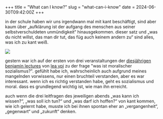 +++
title = "What can I know?"
slug = "what-can-i-know"
date = 2024-06-30T09:42:00Z
+++

in der schule haben wir uns irgendwann mal mit kant beschäftigt, sind aber kaum über „aufklärung ist der aufgang des menschen aus seiner selbstverschuldeten unmündigkeit“ hinausgekommen. dieser satz und „was du nicht willst, das man dir tut, das füg auch keinem andern zu“ sind alles, was ich zu kant weiß.

![](/2024/what-can-i-know/ypi-what-can-i-know.jpeg)

gestern war ich auf der ersten von drei veranstaltungen der [diesjährigen benjamin lectures](https://criticaltheoryinberlin.de/benjamin_lectures/what-is-moral-socialism/) von [lea ypi](https://de.wikipedia.org/wiki/Lea_Ypi) zu der frage "was ist moralischer sozialismus?". gefühlt habe ich, wahrscheinlich auch aufgrund meines mangelnden vorwissens, nur einen bruchteil verstanden, aber es war interessant. wenn ich es richtig verstanden habe, geht es sozialismus und moral. dass es grundlegend wichtig ist, wie man ihn erreicht.

auch wenn die drei leitfragen des jeweiligen abends „was kann ich wissen?“, „was soll ich tun?“ und „was darf ich hoffen?“ von kant kommen, wie ich gelernt habe, musste ich bei ihnen spontan eher an „vergangenheit“, „gegenwart“ und „zukunft“ denken.